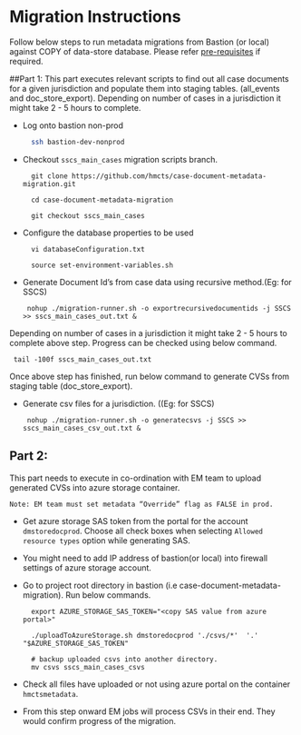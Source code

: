 # Migration Instructions

Follow below steps to run metadata migrations from Bastion (or local) against COPY of data-store database. 
Please refer [pre-requisites](README.md) if required.

 ##Part 1:
 This part executes relevant scripts to find out all case documents for a given jurisdiction and populate them into staging tables. (all_events and doc_store_export). Depending on number of cases in a jurisdiction it might take 2 - 5 hours to complete. 

- Log onto bastion non-prod

    ```bash
      ssh bastion-dev-nonprod
    ```

- Checkout `sscs_main_cases` migration scripts branch. 
    ```
      git clone https://github.com/hmcts/case-document-metadata-migration.git
            
      cd case-document-metadata-migration
  
      git checkout sscs_main_cases
    ``` 
- Configure the database properties to be used

  ```
    vi databaseConfiguration.txt  

    source set-environment-variables.sh
  ```

- Generate Document Id’s from case data using recursive method.(Eg: for SSCS)

   ```
    nohup ./migration-runner.sh -o exportrecursivedocumentids -j SSCS >> sscs_main_cases_out.txt &
   ```
Depending on number of cases in a jurisdiction it might take 2 - 5 hours to complete above step. Progress can be checked using below command.

   ```
    tail -100f sscs_main_cases_out.txt
   ```

Once above step has finished, run below command to generate CVSs from staging table (doc_store_export). 

- Generate csv files for a jurisdiction. ((Eg: for SSCS)
   ```
    nohup ./migration-runner.sh -o generatecsvs -j SSCS >> sscs_main_cases_csv_out.txt &
  ```

## Part 2:  
This part needs to execute in co-ordination with EM team to upload generated CVSs into azure storage container. 

    Note: EM team must set metadata “Override” flag as FALSE in prod.

- Get azure storage SAS token from the portal for the account `dmstoredocprod`. Choose all check boxes when selecting `Allowed resource types` option while generating SAS. 

- You might need to add IP address of bastion(or local) into firewall settings of azure storage account.

- Go to project root directory in bastion (i.e case-document-metadata-migration). Run below commands. 

    ```
      export AZURE_STORAGE_SAS_TOKEN="<copy SAS value from azure portal>"
    
      ./uploadToAzureStorage.sh dmstoredocprod './csvs/*'  '.' "$AZURE_STORAGE_SAS_TOKEN"
      
      # backup uploaded csvs into another directory. 
      mv csvs sscs_main_cases_csvs  
  
   ```

- Check all files have uploaded or not using azure portal on the container `hmctsmetadata`.

- From this step onward EM jobs will process CSVs in their end. They would confirm progress of the migration. 


